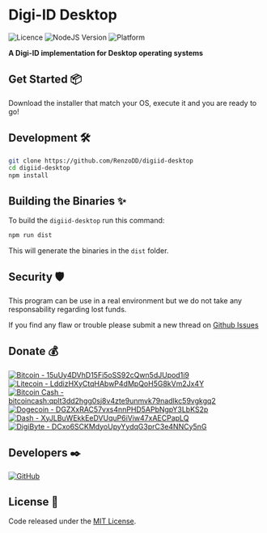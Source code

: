 # Digi-ID Desktop

![Licence](https://img.shields.io/badge/licence-MIT-green)
![NodeJS Version](https://img.shields.io/badge/nodejs-14.15.1-blue)
![Platform](https://img.shields.io/badge/platform-linux--64%20%7C%20win--64-lightgrey)

**A Digi-ID implementation for Desktop operating systems**

## Get Started 📦

Download the installer that match your OS, execute it and you are ready to go!

## Development 🛠️

```sh
git clone https://github.com/RenzoDD/digiid-desktop
cd digiid-desktop
npm install
```

## Building the Binaries ✨

To build the `digiid-desktop` run this command:

```sh
npm run dist
```

This will generate the binaries in the `dist` folder.

## Security 🛡️

This program can be use in a real environment but we do not take any responsability regarding lost funds.

If you find any flaw or trouble please submit a new thread on [Github Issues](https://github.com/RenzoDD/digibyte-wallet/issues)

## Donate 💰

[![Bitcoin - 15uUy4DVhD15Fi5oSS92cQwn5dJUpod1i9](https://img.shields.io/badge/Bitcoin--blue?style=social&logo=bitcoin)](https://bitcoinblockexplorers.com/address/15uUy4DVhD15Fi5oSS92cQwn5dJUpod1i9)
[![Litecoin - LddizHXyCtqHAbwP4dMpQoH5G8kVm2Jx4Y](https://img.shields.io/badge/Litecoin--blue?style=social&logo=litecoin)](https://litecoinblockexplorer.net/address/LddizHXyCtqHAbwP4dMpQoH5G8kVm2Jx4Y)
[![Bitcoin Cash - bitcoincash:qplt3dd2hgg0sj8v4zte9unmvk79nadlkc59vgkgq2](https://img.shields.io/badge/Bitcoin%20Cash--blue?style=social&logo=bitcoincash)](https://bchblockexplorer.com/address/bitcoincash:qplt3dd2hgg0sj8v4zte9unmvk79nadlkc59vgkgq2)
[![Dogecoin - DGZXxRAC57vxs4nnPHD5APbNgpY3LbKS2p](https://img.shields.io/badge/Dogecoin--blue?style=social&logo=dogecoin)](https://dogeblocks.com/address/DGZXxRAC57vxs4nnPHD5APbNgpY3LbKS2p)
[![Dash - XyJLBuWEkkEeDVUquP6iViw47xAECPapLQ](https://img.shields.io/badge/Dash--blue?style=social&logo=dash)](https://dashblockexplorer.com/address/XyJLBuWEkkEeDVUquP6iViw47xAECPapLQ)
[![DigiByte - DCxo6SCKMdyoUpyYydqG3prC3e4NNCy5nG](https://img.shields.io/badge/DigiByte--blue?style=social&logo=bitcoinsv)](https://digibyteblockexplorer.com/address/DCxo6SCKMdyoUpyYydqG3prC3e4NNCy5nG)

## Developers ✒️

[![GitHub](https://img.shields.io/badge/Follow-RenzoDD-blue?logo=github&style=social)](https://github.com/RenzoDD)

## License 📄

Code released under the [MIT License](LICENSE.md).